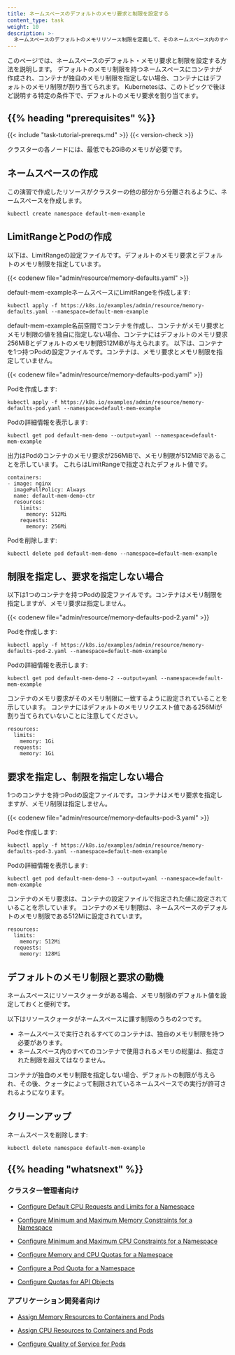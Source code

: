 ```yaml
---
title: ネームスペースのデフォルトのメモリ要求と制限を設定する
content_type: task
weight: 10
description: >-
  ネームスペースのデフォルトのメモリリソース制限を定義して、そのネームスペース内のすべての新しいPodにメモリリソース制限が設定されるようにします。
---
```


<!-- overview -->

このページでは、ネームスペースのデフォルト・メモリ要求と制限を設定する方法を説明します。
デフォルトのメモリ制限を持つネームスペースにコンテナが作成され、コンテナが独自のメモリ制限を指定しない場合、コンテナにはデフォルトのメモリ制限が割り当てられます。
Kubernetesは、このトピックで後ほど説明する特定の条件下で、デフォルトのメモリ要求を割り当てます。



## {{% heading "prerequisites" %}}


{{< include "task-tutorial-prereqs.md" >}} {{< version-check >}}

クラスターの各ノードには、最低でも2GiBのメモリが必要です。



<!-- steps -->

## ネームスペースの作成

この演習で作成したリソースがクラスターの他の部分から分離されるように、ネームスペースを作成します。

```shell
kubectl create namespace default-mem-example
```

## LimitRangeとPodの作成

以下は、LimitRangeの設定ファイルです。デフォルトのメモリ要求とデフォルトのメモリ制限を指定しています。

{{< codenew file="admin/resource/memory-defaults.yaml" >}}

default-mem-exampleネームスペースにLimitRangeを作成します:

```shell
kubectl apply -f https://k8s.io/examples/admin/resource/memory-defaults.yaml --namespace=default-mem-example
```

default-mem-example名前空間でコンテナを作成し、コンテナがメモリ要求とメモリ制限の値を独自に指定しない場合、コンテナにはデフォルトのメモリ要求256MiBとデフォルトのメモリ制限512MiBが与えられます。
以下は、コンテナを1つ持つPodの設定ファイルです。コンテナは、メモリ要求とメモリ制限を指定していません。

{{< codenew file="admin/resource/memory-defaults-pod.yaml" >}}

Podを作成します:

```shell
kubectl apply -f https://k8s.io/examples/admin/resource/memory-defaults-pod.yaml --namespace=default-mem-example
```

Podの詳細情報を表示します:

```shell
kubectl get pod default-mem-demo --output=yaml --namespace=default-mem-example
```

出力はPodのコンテナのメモリ要求が256MiBで、メモリ制限が512MiBであることを示しています。
これらはLimitRangeで指定されたデフォルト値です。

```shell
containers:
- image: nginx
  imagePullPolicy: Always
  name: default-mem-demo-ctr
  resources:
    limits:
      memory: 512Mi
    requests:
      memory: 256Mi
```

Podを削除します:

```shell
kubectl delete pod default-mem-demo --namespace=default-mem-example
```

## 制限を指定し、要求を指定しない場合

以下は1つのコンテナを持つPodの設定ファイルです。コンテナはメモリ制限を指定しますが、メモリ要求は指定しません。

{{< codenew file="admin/resource/memory-defaults-pod-2.yaml" >}}

Podを作成します:


```shell
kubectl apply -f https://k8s.io/examples/admin/resource/memory-defaults-pod-2.yaml --namespace=default-mem-example
```

Podの詳細情報を表示します:

```shell
kubectl get pod default-mem-demo-2 --output=yaml --namespace=default-mem-example
```

コンテナのメモリ要求がそのメモリ制限に一致するように設定されていることを示しています。
コンテナにはデフォルトのメモリリクエスト値である256Miが割り当てられていないことに注意してください。

```
resources:
  limits:
    memory: 1Gi
  requests:
    memory: 1Gi
```

## 要求を指定し、制限を指定しない場合

1つのコンテナを持つPodの設定ファイルです。コンテナはメモリ要求を指定しますが、メモリ制限は指定しません。

{{< codenew file="admin/resource/memory-defaults-pod-3.yaml" >}}

Podを作成します:

```shell
kubectl apply -f https://k8s.io/examples/admin/resource/memory-defaults-pod-3.yaml --namespace=default-mem-example
```

Podの詳細情報を表示します:

```shell
kubectl get pod default-mem-demo-3 --output=yaml --namespace=default-mem-example
```

コンテナのメモリ要求は、コンテナの設定ファイルで指定された値に設定されていることを示しています。
コンテナのメモリ制限は、ネームスペースのデフォルトのメモリ制限である512Miに設定されています。

```
resources:
  limits:
    memory: 512Mi
  requests:
    memory: 128Mi
```

## デフォルトのメモリ制限と要求の動機

ネームスペースにリソースクォータがある場合、メモリ制限のデフォルト値を設定しておくと便利です。

以下はリソースクォータがネームスペースに課す制限のうちの2つです。

* ネームスペースで実行されるすべてのコンテナは、独自のメモリ制限を持つ必要があります。
* ネームスペース内のすべてのコンテナで使用されるメモリの総量は、指定された制限を超えてはなりません。

コンテナが独自のメモリ制限を指定しない場合、デフォルトの制限が与えられ、その後、クォータによって制限されているネームスペースでの実行が許可されるようになります。

## クリーンアップ

ネームスペースを削除します:

```shell
kubectl delete namespace default-mem-example
```



## {{% heading "whatsnext" %}}


### クラスター管理者向け

* [Configure Default CPU Requests and Limits for a Namespace](/docs/tasks/administer-cluster/manage-resources/cpu-default-namespace/)

* [Configure Minimum and Maximum Memory Constraints for a Namespace](/docs/tasks/administer-cluster/manage-resources/memory-constraint-namespace/)

* [Configure Minimum and Maximum CPU Constraints for a Namespace](/docs/tasks/administer-cluster/manage-resources/cpu-constraint-namespace/)

* [Configure Memory and CPU Quotas for a Namespace](/docs/tasks/administer-cluster/manage-resources/quota-memory-cpu-namespace/)

* [Configure a Pod Quota for a Namespace](/docs/tasks/administer-cluster/manage-resources/quota-pod-namespace/)

* [Configure Quotas for API Objects](/docs/tasks/administer-cluster/quota-api-object/)

### アプリケーション開発者向け

* [Assign Memory Resources to Containers and Pods](/docs/tasks/configure-pod-container/assign-memory-resource/)

* [Assign CPU Resources to Containers and Pods](/docs/tasks/configure-pod-container/assign-cpu-resource/)

* [Configure Quality of Service for Pods](/docs/tasks/configure-pod-container/quality-service-pod/)





